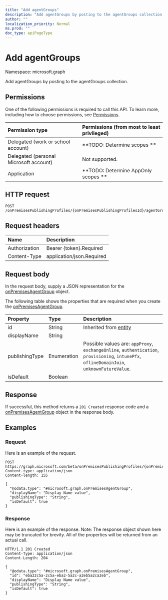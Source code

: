 ```yaml
---
title: "Add agentGroups"
description: "Add agentGroups by posting to the agentGroups collection."
author: ""
localization_priority: Normal
ms.prod: ""
doc_type: apiPageType
---
```


# Add agentGroups

Namespace: microsoft.graph

Add agentGroups by posting to the agentGroups collection.

## Permissions
One of the following permissions is required to call this API. To learn more, including how to choose permissions, see [Permissions](/concepts/permissions-reference.md).

|Permission type|Permissions (from most to least privileged)|
|:---|:---|
|Delegated (work or school account)|**TODO: Determine scopes **|
|Delegated (personal Microsoft account)|Not supported.|
|Application|**TODO: Determine AppOnly scopes **|

## HTTP request
<!-- {
  "blockType": "ignored"
}
-->
``` http
POST /onPremisesPublishingProfiles/{onPremisesPublishingProfilesId}/agentGroups/$ref
```

## Request headers
|Name|Description|
|:---|:---|
|Authorization|Bearer {token}.Required|
|Content-Type|application/json.Required|

## Request body
In the request body, supply a JSON representation for the [onPremisesAgentGroup](../resources/onpremisesagentgroup.md) object.

The following table shows the properties that are required when you create the [onPremisesAgentGroup](../resources/onpremisesagentgroup.md).

|Property|Type|Description|
|:---|:---|:---|
|id|String| Inherited from [entity](../resources/entity.md)|
|displayName|String||
|publishingType|Enumeration| Possible values are: `appProxy`, `exchangeOnline`, `authentication`, `provisioning`, `intunePfx`, `oflineDomainJoin`, `unknownFutureValue`.|
|isDefault|Boolean||



## Response
If successful, this method returns a `201 Created` response code and a [onPremisesAgentGroup](../resources/onpremisesagentgroup.md) object in the response body.

## Examples

### Request
Here is an example of the request.
<!-- {
  "blockType": "request",
  "name": "create_onpremisesagentgroup_from_"
}
-->
``` http
POST https://graph.microsoft.com/beta/onPremisesPublishingProfiles/{onPremisesPublishingProfilesId}/agentGroups
Content-type: application/json
Content-length: 155

{
  "@odata.type": "#microsoft.graph.onPremisesAgentGroup",
  "displayName": "Display Name value",
  "publishingType": "String",
  "isDefault": true
}
```

### Response
Here is an example of the response. Note: The response object shown here may be truncated for brevity. All of the properties will be returned from an actual call.
<!-- {
  "blockType": "response",
  "truncated": true,
  "@odata.type": "microsoft.graph.onpremisesagentgroup"
}
-->
``` http
HTTP/1.1 201 Created
Content-Type: application/json
Content-Length: 204

{
  "@odata.type": "#microsoft.graph.onPremisesAgentGroup",
  "id": "eba22c5a-2c5a-eba2-5a2c-a2eb5a2ca2eb",
  "displayName": "Display Name value",
  "publishingType": "String",
  "isDefault": true
}
```

